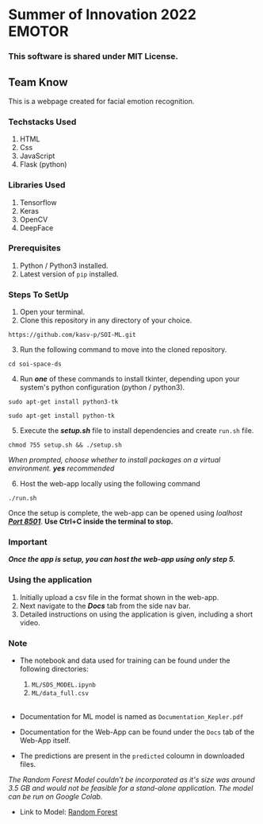 # Summer of Innovation 2022 EMOTOR

### This software is shared under MIT License.

## Team Know

This is a webpage created for facial emotion recognition.

### Techstacks Used
1. HTML
2. Css
3. JavaScript
4. Flask (python)

### Libraries Used
1. Tensorflow
2. Keras
3. OpenCV
4. DeepFace

### Prerequisites

1. Python / Python3 installed.
2. Latest version of `pip` installed.

### Steps To SetUp

1. Open your terminal.
2. Clone this repository in any directory of your choice.

```
https://github.com/kasv-p/SOI-ML.git
```

3. Run the following command to move into the cloned repository.

```
cd soi-space-ds
```
4. Run ***one*** of these commands to install tkinter, depending upon your system's python configuration (python / python3).

```
sudo apt-get install python3-tk
```
```
sudo apt-get install python-tk
```

5. Execute the **_setup.sh_** file to install dependencies and create `run.sh` file.

```
chmod 755 setup.sh && ./setup.sh
```

_When prompted, choose whether to install packages on a virtual environment. **yes** recommended_

6. Host the web-app locally using the following command

```
./run.sh
```

Once the setup is complete, the web-app can be opened using _loalhost_ **_[Port 8501](http://localhost:8501)_**.
**Use Ctrl+C inside the terminal to stop.**

### Important

**_Once the app is setup, you can host the web-app using only step 5._**

### Using the application

1. Initially upload a csv file in the format shown in the web-app.
2. Next navigate to the **_Docs_** tab from the side nav bar.
3. Detailed instructions on using the application is given, including a short video.

### Note

- The notebook and data used for training can be found under the following directories:

  1. `ML/SDS_MODEL.ipynb`
  2. `ML/data_full.csv`
     <br>
     <br>

- Documentation for ML model is named as `Documentation_Kepler.pdf`
- Documentation for the Web-App can be found under the `Docs` tab of the Web-App itself.
- The predictions are present in the `predicted` coloumn in downloaded files.

_The Random Forest Model couldn't be incorporated as it's size was around 3.5 GB and would not be feasible for a stand-alone application. The model can be run on Google Colab._

- Link to Model: [Random Forest](https://drive.google.com/file/d/1MTWGQinxfvbYmVzOYc4AGZO26kWE11xA/view?usp=sharing)
